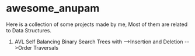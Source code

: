 # awesome_anupam
Here is a collection of some projects made by me,
Most of them are related to Data Structures.
  1. AVL Self Balancing Binary Search Trees
  with
      -->Insertion and Deletion
      -->Order Traversals
